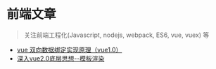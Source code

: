 前端文章
============

> 关注前端工程化(Javascript, nodejs, webpack, ES6, vue, vuex) 等
* [vue 双向数据绑定实现原理（vue1.0）](https://juejin.im/entry/59116fa6a0bb9f0058aaaa4c)
* [深入vue2.0底层思想--模板渲染](https://github.com/zoro-web/blog/issues/2)

